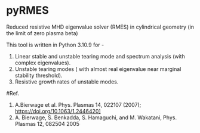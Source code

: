 # pyRMES
 Reduced resistive MHD eigenvalue solver (RMES) in cylindrical geometry (in the limit of zero plasma beta)
 
 This tool is written in Python 3.10.9 for - 
 1. Linear stable and unstable tearing mode and spectrum analysis (with complex eigenvalues). 
 2. Unstable tearing modes ( with almost real eigenvalue near marginal stability threshold).
 3. Resistive growth rates of unstable modes.
    
#Ref. 
 1. A.Bierwage et al. Phys. Plasmas 14, 022107 (2007); https://doi.org/10.1063/1.2446420]
 2. A. Bierwage, S. Benkadda, S. Hamaguchi, and M. Wakatani, Phys. Plasmas 12, 082504 2005
